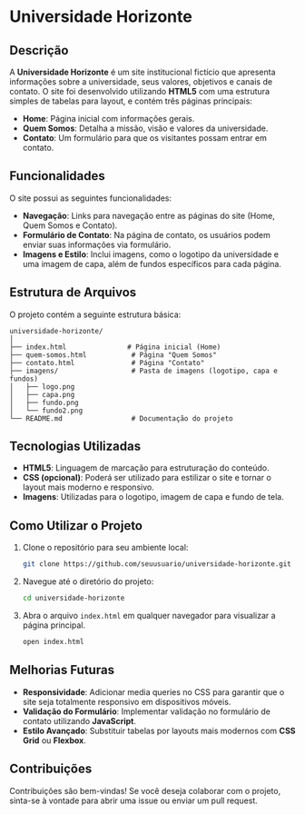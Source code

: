 

# Universidade Horizonte

## Descrição
A **Universidade Horizonte** é um site institucional fictício que apresenta informações sobre a universidade, seus valores, objetivos e canais de contato. O site foi desenvolvido utilizando **HTML5** com uma estrutura simples de tabelas para layout, e contém três páginas principais:
- **Home**: Página inicial com informações gerais.
- **Quem Somos**: Detalha a missão, visão e valores da universidade.
- **Contato**: Um formulário para que os visitantes possam entrar em contato.

## Funcionalidades
O site possui as seguintes funcionalidades:
- **Navegação**: Links para navegação entre as páginas do site (Home, Quem Somos e Contato).
- **Formulário de Contato**: Na página de contato, os usuários podem enviar suas informações via formulário.
- **Imagens e Estilo**: Inclui imagens, como o logotipo da universidade e uma imagem de capa, além de fundos específicos para cada página.

## Estrutura de Arquivos
O projeto contém a seguinte estrutura básica:

```
universidade-horizonte/
│
├── index.html               # Página inicial (Home)
├── quem-somos.html           # Página "Quem Somos"
├── contato.html              # Página "Contato"
├── imagens/                  # Pasta de imagens (logotipo, capa e fundos)
│   ├── logo.png
│   ├── capa.png
│   ├── fundo.png
│   └── fundo2.png
└── README.md                 # Documentação do projeto
```

## Tecnologias Utilizadas
- **HTML5**: Linguagem de marcação para estruturação do conteúdo.
- **CSS (opcional)**: Poderá ser utilizado para estilizar o site e tornar o layout mais moderno e responsivo.
- **Imagens**: Utilizadas para o logotipo, imagem de capa e fundo de tela.

## Como Utilizar o Projeto
1. Clone o repositório para seu ambiente local:
   ```bash
   git clone https://github.com/seuusuario/universidade-horizonte.git
   ```
2. Navegue até o diretório do projeto:
   ```bash
   cd universidade-horizonte
   ```
3. Abra o arquivo `index.html` em qualquer navegador para visualizar a página principal.
   ```bash
   open index.html
   ```

## Melhorias Futuras
- **Responsividade**: Adicionar media queries no CSS para garantir que o site seja totalmente responsivo em dispositivos móveis.
- **Validação do Formulário**: Implementar validação no formulário de contato utilizando **JavaScript**.
- **Estilo Avançado**: Substituir tabelas por layouts mais modernos com **CSS Grid** ou **Flexbox**.

## Contribuições
Contribuições são bem-vindas! Se você deseja colaborar com o projeto, sinta-se à vontade para abrir uma issue ou enviar um pull request.
